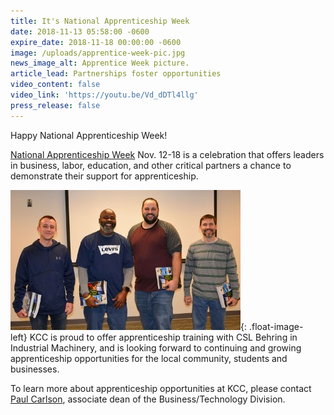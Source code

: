 ```yaml
---
title: It's National Apprenticeship Week
date: 2018-11-13 05:58:00 -0600
expire_date: 2018-11-18 00:00:00 -0600
image: /uploads/apprentice-week-pic.jpg
news_image_alt: Apprentice Week picture.
article_lead: Partnerships foster opportunities
video_content: false
video_link: 'https://youtu.be/Vd_dDTl4llg'
press_release: false
---
```


Happy National Apprenticeship Week!

[National Apprenticeship Week](https://www.dol.gov/apprenticeship/naw/) Nov. 12-18 is a celebration that offers leaders in business, labor, education, and other critical partners a chance to demonstrate their support for apprenticeship.

![](/uploads/apprenticeship-dsc-0112-2.jpg){: .float-image-left}&nbsp;KCC is proud to offer apprenticeship training with CSL Behring in Industrial Machinery, and is looking forward to continuing and growing apprenticeship opportunities for the local community, students and businesses.

To learn more about apprenticeship opportunities at KCC, please contact [Paul Carlson](mailto:pcarlson@kcc.edu?subject=Apprenticeships), associate dean of the Business/Technology Division.